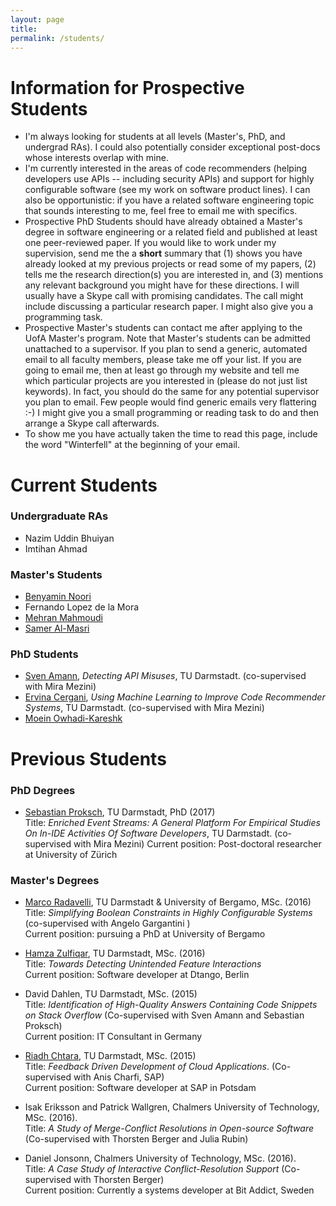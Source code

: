 ```yaml
---
layout: page
title:
permalink: /students/
---
```


<a name="prospective"></a>

# Information for Prospective Students

* I'm always looking for students at all levels (Master's, PhD, and undergrad RAs). I could also potentially consider exceptional post-docs whose interests overlap with mine.
* I'm currently interested in the areas of code recommenders (helping developers use APIs -- including security APIs) and support for highly configurable software (see my work on software product lines). I can also be opportunistic: if you have a related software engineering topic that sounds interesting to me, feel free to email me with specifics.
* Prospective PhD Students should have already obtained a Master's degree in software engineering or a related field and published at least one peer-reviewed paper. If you would like to work under my supervision, send me the a **short** summary that (1) shows you have already looked at my previous projects or read some of my papers, (2) tells me the research direction(s) you are interested in, and (3) mentions any relevant background you might have for these directions. I will usually have a Skype call with promising candidates. The call might include discussing a particular research paper. I might also give you a programming task.
* Prospective Master's students can contact me after applying to the UofA Master's program. Note that Master's students can be admitted unattached to a supervisor. If you plan to send a generic, automated email to all faculty members, please take me off your list. If you are going to email me, then at least go through my website and tell me which particular projects are you interested in (please do not just list keywords). In fact, you should do the same for any potential supervisor you plan to email. Few people would find generic emails very flattering :-) I might give you a small programming or reading task to do and then arrange a Skype call afterwards.
* To show me you have actually taken the time to read this page, include the word "Winterfell" at the beginning of your email. 


<a name = "curr"></a>

# Current Students 

### Undergraduate RAs

* Nazim Uddin Bhuiyan
* Imtihan Ahmad

### Master's Students 
* [Benyamin Noori](https://www.linkedin.com/in/benyamin-noori-a58aa953/)
* Fernando Lopez de la Mora
* [Mehran Mahmoudi](https://www.linkedin.com/in/mehrmoudi/)
* [Samer Al-Masri](https://www.linkedin.com/in/samer-al-masri-b297788a/)

### PhD Students
* [Sven Amann](http://sven-amann.de/), <i>Detecting API Misuses</i>, TU Darmstadt. (co-supervised with Mira Mezini)
* [Ervina Cergani](http://www.stg.tu-darmstadt.de/staff/ervina_cergani/ervina_cergani.en.jsp), <i>Using Machine Learning to Improve Code Recommender Systems</i>, TU Darmstadt. (co-supervised with Mira Mezini)
* [Moein Owhadi-Kareshk](http://webdocs.cs.ualberta.ca/~owhadika/)


<a name = "prev"></a>

# Previous Students

### PhD Degrees


* [Sebastian Proksch](http://proks.ch/), TU Darmstadt, PhD (2017)  
		Title: <i>Enriched Event Streams: A General Platform For Empirical Studies On In-IDE Activities Of Software Developers</i>, TU Darmstadt. (co-supervised with Mira Mezini)
		Current position: Post-doctoral researcher at University of Zürich

### Master's Degrees 
* [Marco Radavelli](http://cs.unibg.it/radavelli/), TU Darmstadt & University of Bergamo, MSc. (2016)  
        Title: *Simplifying Boolean Constraints in Highly Configurable Systems* (co-supervised with Angelo Gargantini )  
        Current position: pursuing a PhD at University of Bergamo

* [Hamza Zulfiqar](https://www.linkedin.com/in/hamza-zulfiqar-32b94a9a/), TU Darmstadt, MSc. (2016)  
		Title: *Towards Detecting Unintended Feature Interactions*  
        Current position: Software developer at Dtango, Berlin

* David Dahlen, TU Darmstadt, MSc. (2015)  
        Title: <i>Identification of High-Quality Answers Containing Code Snippets on Stack Overflow</i>
        (Co-supervised with Sven Amann and Sebastian Proksch)  
        Current position: IT Consultant in Germany
        
* [Riadh Chtara](https://www.linkedin.com/in/riadh-chtara-40a13768/), TU Darmstadt, MSc. (2015)  
		Title: <i>Feedback Driven Development of Cloud Applications</i>. (Co-supervised with Anis Charfi, SAP)  
		Current position: Software developer at SAP in Potsdam

* Isak Eriksson and Patrick Wallgren, Chalmers University of Technology, MSc. (2016).  
		Title: <i>A Study of Merge-Conflict Resolutions in Open-source Software</i> (Co-supervised with Thorsten Berger and Julia Rubin)

* Daniel Jonsonn, Chalmers University of Technology, MSc. (2016).  
		Title: <i>A Case Study of Interactive Conflict-Resolution Support</i> (Co-supervised with Thorsten Berger)  
		Current position: Currently a systems developer at Bit Addict, Sweden


